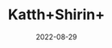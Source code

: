 ---
title: 'Katth+Shirin+'
date: '2022-08-29' 
metatag: '' 
inventory: '0' 
draft: false 
# meta description 
shortDescripton: ''
description: 'Herb'
longdescription: ''
featured: True
# product Price
price: '40.0'
# Product Short Description
shortDescription: ''
productID: 'B4D13965-1527-ED11-9968-005056B3A416'
type: 'products'
category: 'Herb' 
thumnailproduct: 'https://aminsaddiquidawakhana.eralive.net/images/products/B4D13965-1527-ED11-9968-005056B3A4161.png' 
images:
  - image: 'images/products/B4D13965-1527-ED11-9968-005056B3A4161.png'  
Variants:
---